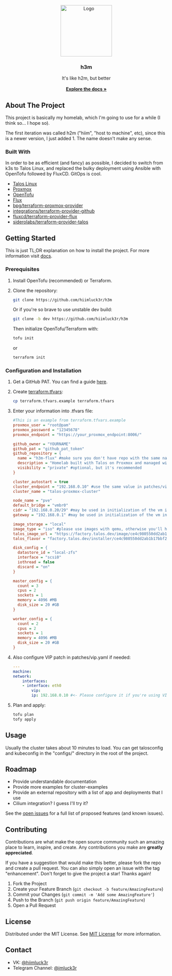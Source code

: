                          
<br/>
<div align="center">
<a href="https://github.com/hiimluck3r/h3m">
<img src="docs/images/logo.png" alt="Logo" width="160" height="160">
</a>
<h3 align="center">h3m</h3>
<p align="center">
It's like h2m, but better
<br/>
<br/>
<a href="docs/"><strong>Explore the docs »</strong></a>
</p>
</div>

 ## About The Project

This project is basically my homelab, which I'm going to use for a while (I think so... I hope so). 

The first iteration was called h2m ("hiim", "host to machine", etc), since this is a newer version, I just added 1. The name doesn't make any sense.

 ### Built With

In order to be as efficient (and fancy) as possible, I decided to switch from k3s to Talos Linux, and replaced the bulky deployment using Ansible with OpenTofu followed by FluxCD. GitOps is cool.

- [Talos Linux](https://github.com/siderolabs/talos)
- [Proxmox](https://www.proxmox.com/en/)
- [OpenTofu](https://github.com/opentofu/opentofu)
- [Flux](https://github.com/fluxcd/flux2)
- [bpg/terraform-proxmox-provider](https://github.com/bpg/terraform-provider-proxmox)
- [integrations/terraform-provider-github](https://github.com/integrations/terraform-provider-github)
- [fluxcd/terraform-provider-flux](https://github.com/fluxcd/terraform-provider-flux)
- [siderolabs/terraform-provider-talos](https://github.com/siderolabs/terraform-provider-talos)

 ## Getting Started

This is just TL;DR explanation on how to install the project. For more information visit [docs](docs/).

 ### Prerequisites
1. Install OpenTofu (recommended) or Terraform.

2. Clone the repository:

    ```bash
    git clone https://github.com/hiimluck3r/h3m
    ```

    Or if you're so brave to use unstable dev build:

    ```bash
    git clone -b dev https://github.com/hiimluck3r/h3m
    ```

    Then initialize OpenTofu/Terraform with:
    ```bash
    tofu init
    ```
    or
    ```bash
    terraform init
    ```
 ### Configuration and Installation


1. Get a GitHub PAT. You can find a guide [here](https://docs.github.com/en/authentication/keeping-your-account-and-data-secure/managing-your-personal-access-tokens#creating-a-personal-access-token-classic).

2. Create [terraform.tfvars](./terraform.tfvars.example):
   ```bash
   cp terraform.tfvars.example terraform.tfvars
   ```
3. Enter your information into .tfvars file:
    ```ini
    #This is an example from terraform.tfvars.example
    proxmox_user = "root@pam"
    proxmox_password = "12345678"
    proxmox_endpoint = "https://your_proxmox_endpoint:8006/"

    github_owner = "YOURNAME"
    github_pat = "github_pat_token"
    github_repository = {
      name = "h3m-flux" #make sure you don't have repo with the same name
      description = "Homelab built with Talos on Proxmox and managed with Flux"
      visibility = "private" #optional, but it's recommended
    }

    cluster_autostart = true
    cluster_endpoint = "192.168.0.10" #use the same value in patches/vip.yaml
    cluster_name = "talos-proxmox-cluster"

    node_name = "pve"
    default_bridge = "vmbr0"
    cidr = "192.168.0.20/29" #may be used in initialization of the vm instead of dhcp
    gateway = "192.168.0.1" #may be used in initialization of the vm instead of dhcp

    image_storage = "local"
    image_type = "iso" #please use images with qemu, otherwise you'll have to manually cleanup this badness and collect ip addresses
    talos_image_url = "https://factory.talos.dev/image/ce4c980550dd2ab1b17bbf2b08801c7eb59418eafe8f279833297925d67c7515/v1.7.0/nocloud-amd64.iso"
    talos_flavor = "factory.talos.dev/installer/ce4c980550dd2ab1b17bbf2b08801c7eb59418eafe8f279833297925d67c7515:v1.7.0"

    disk_config = {
      datastore_id = "local-zfs"
      interface = "scsi0"
      iothread = false
      discard = "on"
    }

    master_config = {
      count = 3
      cpus = 2
      sockets = 1
      memory = 4096 #MB
      disk_size = 20 #GB
    }

    worker_config = {
      count = 2
      cpus = 2
      sockets = 1
      memory = 4096 #MB
      disk_size = 20 #GB
    }
    ```
4. Also configure VIP patch in patches/vip.yaml if needed:
    ```yaml
    ---
    machine:
    network:
        interfaces:
        - interface: eth0
            vip:
            ip: 192.168.0.10 #<- Please configure it if you're using VIP, othervise - delete patch in talos.tf configuration for control-plane (master) node
    ```
5. Plan and apply:
    ```bash
    tofu plan
    tofy apply
    ```
 ## Usage

Usually the cluster takes about 10 minutes to load. You can get talosconfig and kubeconfig in the "configs/" directory in the root of the project.

 ## Roadmap

* Provide understandable documentation
* Provide more examples for cluster-examples
* Provide an external repository with a list of app and deployments that I use
* Cilium integration? I guess I'll try it?

See the [open issues](https://github.com/hiimluck3r/h3m/issues) for a full list of proposed features (and known issues).

 ## Contributing

Contributions are what make the open source community such an amazing place to learn, inspire, and create. Any contributions you make are **greatly appreciated**.

If you have a suggestion that would make this better, please fork the repo and create a pull request. You can also simply open an issue with the tag "enhancement".
Don't forget to give the project a star! Thanks again!

1. Fork the Project
2. Create your Feature Branch (`git checkout -b feature/AmazingFeature`)
3. Commit your Changes (`git commit -m 'Add some AmazingFeature'`)
4. Push to the Branch (`git push origin feature/AmazingFeature`)
5. Open a Pull Request
 
 ## License

Distributed under the MIT License. See [MIT License](https://opensource.org/licenses/MIT) for more information.
 
 ## Contact

* VK: [@hiimluck3r](https://vk.com/hiimluck3r)
* Telegram Channel: [@imluck3r](https://t.me/imluck3r)

